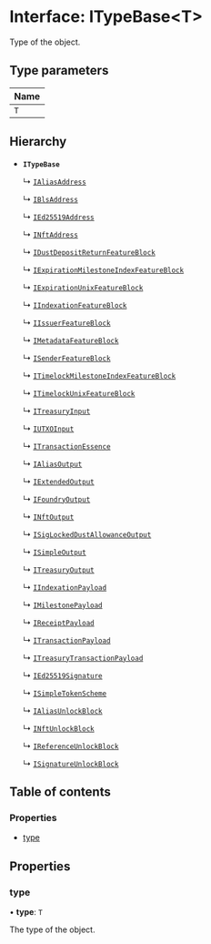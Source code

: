# Interface: ITypeBase<T\>

Type of the object.

## Type parameters

| Name |
| :------ |
| `T` |

## Hierarchy

- **`ITypeBase`**

  ↳ [`IAliasAddress`](IAliasAddress.md)

  ↳ [`IBlsAddress`](IBlsAddress.md)

  ↳ [`IEd25519Address`](IEd25519Address.md)

  ↳ [`INftAddress`](INftAddress.md)

  ↳ [`IDustDepositReturnFeatureBlock`](IDustDepositReturnFeatureBlock.md)

  ↳ [`IExpirationMilestoneIndexFeatureBlock`](IExpirationMilestoneIndexFeatureBlock.md)

  ↳ [`IExpirationUnixFeatureBlock`](IExpirationUnixFeatureBlock.md)

  ↳ [`IIndexationFeatureBlock`](IIndexationFeatureBlock.md)

  ↳ [`IIssuerFeatureBlock`](IIssuerFeatureBlock.md)

  ↳ [`IMetadataFeatureBlock`](IMetadataFeatureBlock.md)

  ↳ [`ISenderFeatureBlock`](ISenderFeatureBlock.md)

  ↳ [`ITimelockMilestoneIndexFeatureBlock`](ITimelockMilestoneIndexFeatureBlock.md)

  ↳ [`ITimelockUnixFeatureBlock`](ITimelockUnixFeatureBlock.md)

  ↳ [`ITreasuryInput`](ITreasuryInput.md)

  ↳ [`IUTXOInput`](IUTXOInput.md)

  ↳ [`ITransactionEssence`](ITransactionEssence.md)

  ↳ [`IAliasOutput`](IAliasOutput.md)

  ↳ [`IExtendedOutput`](IExtendedOutput.md)

  ↳ [`IFoundryOutput`](IFoundryOutput.md)

  ↳ [`INftOutput`](INftOutput.md)

  ↳ [`ISigLockedDustAllowanceOutput`](ISigLockedDustAllowanceOutput.md)

  ↳ [`ISimpleOutput`](ISimpleOutput.md)

  ↳ [`ITreasuryOutput`](ITreasuryOutput.md)

  ↳ [`IIndexationPayload`](IIndexationPayload.md)

  ↳ [`IMilestonePayload`](IMilestonePayload.md)

  ↳ [`IReceiptPayload`](IReceiptPayload.md)

  ↳ [`ITransactionPayload`](ITransactionPayload.md)

  ↳ [`ITreasuryTransactionPayload`](ITreasuryTransactionPayload.md)

  ↳ [`IEd25519Signature`](IEd25519Signature.md)

  ↳ [`ISimpleTokenScheme`](ISimpleTokenScheme.md)

  ↳ [`IAliasUnlockBlock`](IAliasUnlockBlock.md)

  ↳ [`INftUnlockBlock`](INftUnlockBlock.md)

  ↳ [`IReferenceUnlockBlock`](IReferenceUnlockBlock.md)

  ↳ [`ISignatureUnlockBlock`](ISignatureUnlockBlock.md)

## Table of contents

### Properties

- [type](ITypeBase.md#type)

## Properties

### type

• **type**: `T`

The type of the object.
